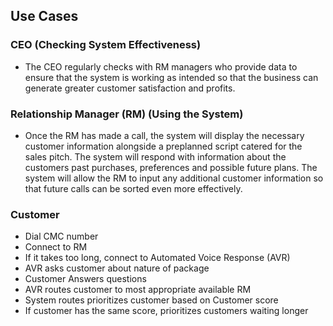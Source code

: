 ## Use Cases

### CEO (Checking System Effectiveness)

* The CEO regularly checks with RM managers who provide data to ensure that the system is working as intended so that the business can generate greater customer satisfaction and profits. 


### Relationship Manager (RM) (Using the System)

* Once the RM has made a call, the system will display the necessary customer information alongside a preplanned script catered for the sales pitch. The system will respond with information about the customers past purchases, preferences and possible future plans. The system will allow the RM to input any additional customer information so that future calls can be sorted even more effectively.

### Customer

* Dial CMC number
* Connect to RM
* If it takes too long, connect to Automated Voice Response (AVR)
* AVR asks customer about nature of package
* Customer Answers questions
* AVR routes customer to most appropriate available RM
* System routes prioritizes customer based on Customer score
* If customer has the same score, prioritizes customers waiting longer
